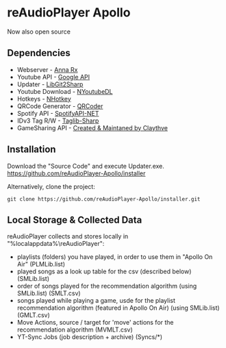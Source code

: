 # reAudioPlayer Apollo

Now also open source

## Dependencies

- Webserver - [Anna Rx](https://github.com/Anna-Rx/Anna)
- Youtube API - [Google API](https://github.com/googleapis/google-api-dotnet-client)
- Updater - [LibGit2Sharp](https://github.com/libgit2/libgit2sharp)
- Youtube Download - [NYoutubeDL](http://gitlab.com/rgunti/nyoutubedl)
- Hotkeys - [NHotkey](https://github.com/thomaslevesque/NHotkey)
- QRCode Generator - [QRCoder](https://github.com/codebude/QRCoder)
- Spotify API - [SpotifyAPI-NET](https://github.com/JohnnyCrazy/SpotifyAPI-NET)
- IDv3 Tag R/W - [Taglib-Sharp](https://github.com/mono/taglib-sharp)
- GameSharing API - [Created & Maintaned by Claythve](https://github.com/Claythve)

## Installation

Download the "Source Code" and execute Updater.exe. https://github.com/reAudioPlayer-Apollo/installer

Alternatively, clone the project:

```
git clone https://github.com/reAudioPlayer-Apollo/installer.git
```

## Local Storage & Collected Data

reAudioPlayer collects and stores locally in "%localappdata%\reAudioPlayer":
- playlists (folders) you have played, in order to use them in "Apollo On Air" (PLMLib.list)
- played songs as a look up table for the csv (described below) (SMLib.list)
- order of songs played for the recommendation algorithm (using SMLib.list) (SMLT.csv)
- songs played while playing a game, usde for the playlist recommendation algorithm (featured in Apollo On Air) (using SMLib.list) (GMLT.csv)
- Move Actions, source / target for 'move' actions for the recommendation algorithm (MVMLT.csv)
- YT-Sync Jobs (job description + archive) (Syncs/*)
